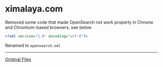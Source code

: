 # ximalaya.com
Removed some code that made OpenSearch not work properly in Chrome and Chromium-based browsers, see below
```xml
<?xml version="1.0" encoding="utf-8"?>
```
Renamed to ```opensearch.xml```

---
[Original Files](../archive/ximalaya.com/)